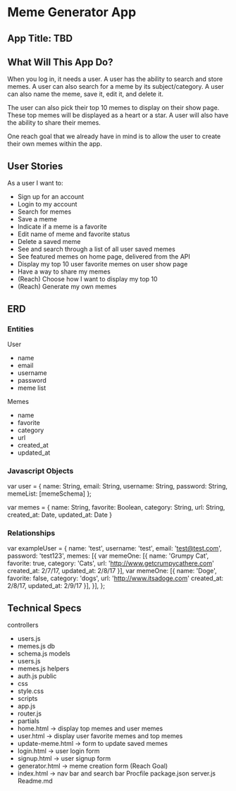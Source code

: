 # Meme Generator App

## App Title: TBD

## What Will This App Do?
When you log in, it needs a user. A user has the ability to search and store memes. A user can also search for a meme by its subject/category. A user can also name the meme, save it, edit it, and delete it.

The user can also pick their top 10 memes to display on their show page. These top memes will be displayed as a heart or a star. A user will also have the ability to share their memes.

One reach goal that we already have in mind is to allow the user to create their own memes within the app.

## User Stories
As a user I want to:
- Sign up for an account
- Login to my account
- Search for memes
- Save a meme
- Indicate if a meme is a favorite
- Edit name of meme and favorite status
- Delete a saved meme
- See and search through a list of all user saved memes
- See featured memes on home page, delivered from the API
- Display my top 10 user favorite memes on user show page
- Have a way to share my memes
- (Reach) Choose how I want to display my top 10
- (Reach) Generate my own memes

## ERD
### Entities
User
- name
- email
- username
- password
- meme list

Memes
- name
- favorite
- category
- url
- created_at
- updated_at

### Javascript Objects
var user = {
  name: String,
  email: String,
  username: String,
  password: String,
  memeList: [memeSchema]
};

var memes = {
  name: String,
  favorite: Boolean,
  category: String,
  url: String,
  created_at: Date,
  updated_at: Date
}

### Relationships
var exampleUser = {
  name: 'test',
  username: 'test',
  email: 'test@test.com',
  password: 'test123',
  memes: [{
    var memeOne: [{
      name: 'Grumpy Cat',
      favorite: true,
      category: 'Cats',
      url: 'http://www.getcrumpycathere.com'
      created_at: 2/7/17,
      updated_at: 2/8/17
      }],
      var memeOne: [{
        name: 'Doge',
        favorite: false,
        category: 'dogs',
        url: 'http://www.itsadoge.com'
        created_at: 2/8/17,
        updated_at: 2/9/17
        }],
    }],
};

## Technical Specs
controllers
- users.js
- memes.js
db
- schema.js
models
- users.js
- memes.js
helpers
- auth.js
public
- css
 - style.css
- scripts
 - app.js
 - router.js
- partials
 - home.html -> display top memes and user memes
 - user.html -> display user favorite memes and top memes
 - update-meme.html -> form to update saved memes
 - login.html -> user login form
 - signup.html -> user signup form
 - generator.html -> meme creation form (Reach Goal)
- index.html -> nav bar and search bar
Procfile
package.json
server.js
Readme.md
